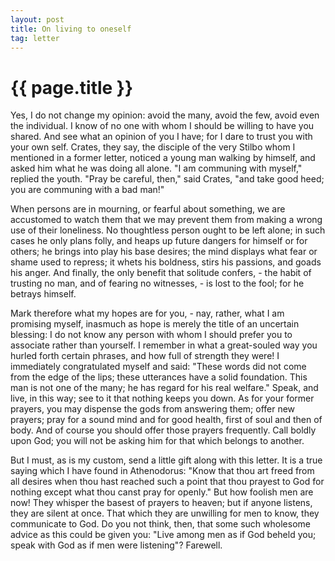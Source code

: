 ```yaml
---
layout: post
title: On living to oneself
tag: letter
---
```


{{ page.title }}
=================


Yes, I do not change my opinion: avoid the many, avoid the few, avoid even the individual. I know of no one with whom I should be willing to have you shared. And see what an opinion of you I have; for I dare to trust you with your own self. Crates, they say, the disciple of the very Stilbo whom I mentioned in a former letter, noticed a young man walking by himself, and asked him what he was doing all alone. "I am communing with myself," replied the youth. "Pray be careful, then," said Crates, "and take good heed; you are communing with a bad man!"

When persons are in mourning, or fearful about something, we are accustomed to watch them that we may prevent them from making a wrong use of their loneliness. No thoughtless person ought to be left alone; in such cases he only plans folly, and heaps up future dangers for himself or for others; he brings into play his base desires; the mind displays what fear or shame used to repress; it whets his boldness, stirs his passions, and goads his anger. And finally, the only benefit that solitude confers, - the habit of trusting no man, and of fearing no witnesses, - is lost to the fool; for he betrays himself.

Mark therefore what my hopes are for you, - nay, rather, what I am promising myself, inasmuch as hope is merely the title of an uncertain blessing: I do not know any person with whom I should prefer you to associate rather than yourself. I remember in what a great-souled way you hurled forth certain phrases, and how full of strength they were! I immediately congratulated myself and said: "These words did not come from the edge of the lips; these utterances have a solid foundation. This man is not one of the many; he has regard for his real welfare." Speak, and live, in this way; see to it that nothing keeps you down. As for your former prayers, you may dispense the gods from answering them; offer new prayers; pray for a sound mind and for good health, first of soul and then of body. And of course you should offer those prayers frequently. Call boldly upon God; you will not be asking him for that which belongs to another.

But I must, as is my custom, send a little gift along with this letter. It is a true saying which I have found in Athenodorus: "Know that thou art freed from all desires when thou hast reached such a point that thou prayest to God for nothing except what thou canst pray for openly." But how foolish men are now! They whisper the basest of prayers to heaven; but if anyone listens, they are silent at once. That which they are unwilling for men to know, they communicate to God. Do you not think, then, that some such wholesome advice as this could be given you: "Live among men as if God beheld you; speak with God as if men were listening"? Farewell.





